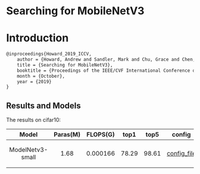 # Searching for MobileNetV3

# Introduction

```latex
@inproceedings{Howard_2019_ICCV,
    author = {Howard, Andrew and Sandler, Mark and Chu, Grace and Chen, Liang-Chieh and Chen, Bo and Tan, Mingxing and Wang, Weijun and Zhu, Yukun and Pang, Ruoming and Vasudevan, Vijay and Le, Quoc V. and Adam, Hartwig},
    title = {Searching for MobileNetV3},
    booktitle = {Proceedings of the IEEE/CVF International Conference on Computer Vision (ICCV)},
    month = {October},
    year = {2019}
}
```
## Results and Models

The results on cifar10:

| Model | Paras(M) | FLOPS(G) | top1 | top5 | config | log |download |
|:-----------------:|:-------:|:-------:|:-------------------:|:--------------:|:------:|:------:|:-----:|
|ModelNetv3-small|1.68 |0.000166 | 78.29 | 98.61 | [config_file](https://github.com/zlx-6/clsnet/blob/master/config/mobilenet_v3/mobilenet_v3_small_cifar.py)| [log_file](https://www.aliyundrive.com/s/Q3MMsgoXRyv)|[model (提取码：6666)](https://pan.baidu.com/s/1NcAec2kcwkStDKzg32nrdg) |
